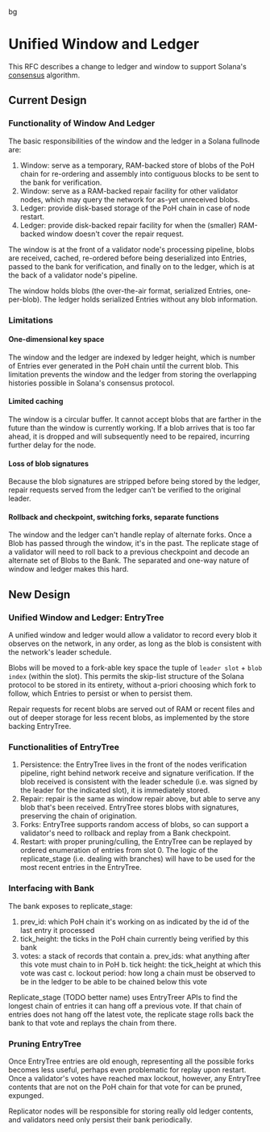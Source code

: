 bg
# Unified Window and Ledger

This RFC describes a change to ledger and window to support Solana's [consensus](0002-consensus.md) algorithm.

## Current Design

### Functionality of Window And Ledger

The basic responsibilities of the window and the ledger in a Solana fullnode are:

 1. Window: serve as a temporary, RAM-backed store of blobs of the PoH chain for re-ordering and assembly into contiguous blocks to be sent to the bank for verification.
 2. Window: serve as a RAM-backed repair facility for other validator nodes, which may query the network for as-yet unreceived blobs.
 3. Ledger: provide disk-based storage of the PoH chain in case of node restart.
 4. Ledger: provide disk-backed repair facility for when the (smaller) RAM-backed window doesn't cover the repair request.

The window is at the front of a validator node's processing pipeline, blobs are received, cached, re-ordered before being deserialized into Entries, passed to the bank for verification, and finally on to the ledger, which is at the back of a validator node's pipeline.

The window holds blobs (the over-the-air format, serialized Entries, one-per-blob).  The ledger holds serialized Entries without any blob information.

### Limitations

#### One-dimensional key space

The window and the ledger are indexed by ledger height, which is number of Entries ever generated in the PoH chain until the current blob.  This limitation prevents the window and the ledger from storing the overlapping histories possible in Solana's consensus protocol.

#### Limited caching

The window is a circular buffer.  It cannot accept blobs that are farther in the future than the window is currently working.  If a blob arrives that is too far ahead, it is dropped and will subsequently need to be repaired, incurring further delay for the node.

#### Loss of blob signatures

Because the blob signatures are stripped before being stored by the ledger, repair requests served from the ledger can't be verified to the original leader.

#### Rollback and checkpoint, switching forks, separate functions

The window and the ledger can't handle replay of alternate forks.  Once a Blob has passed through the window, it's in the past.  The replicate stage of a validator will need to roll back to a previous checkpoint and decode an alternate set of Blobs to the Bank.  The separated and one-way nature of window and ledger makes this hard.

## New Design

### Unified Window and Ledger: EntryTree

A unified window and ledger would allow a validator to record every blob it observes on the network, in any order, as long as the blob is consistent with the network's leader schedule.

Blobs will be moved to a fork-able key space the tuple of `leader slot` + `blob index` (within the slot).  This permits the skip-list structure of the Solana protocol to be stored in its entirety, without a-priori choosing which fork to follow, which Entries to persist or when to persist them.

Repair requests for recent blobs are served out of RAM or recent files and out of deeper storage for less recent blobs, as implemented by the store backing EntryTree.

### Functionalities of EntryTree

1. Persistence: the EntryTree lives in the front of the nodes verification pipeline, right behind network receive and signature verification.  If the blob received is consistent with the leader schedule (i.e. was signed by the leader for the indicated slot), it is immediately stored.
2. Repair: repair is the same as window repair above, but able to serve any blob that's been received. EntryTree stores blobs with signatures, preserving the chain of origination.
3. Forks: EntryTree supports random access of blobs, so can support a validator's need to rollback and replay from a Bank checkpoint.
4. Restart: with proper pruning/culling, the EntryTree can be replayed by ordered enumeration of entries from slot 0.  The logic of the replicate_stage (i.e. dealing with branches) will have to be used for the most recent entries in the EntryTree.

### Interfacing with Bank

The bank exposes to replicate_stage:

 1. prev_id: which PoH chain it's working on as indicated by the id of the last entry it processed
 2. tick_height: the ticks in the PoH chain currently being verified by this bank
 3. votes: a stack of records that contain
     a. prev_ids: what anything after this vote must chain to in PoH
     b. tick height: the tick_height at which this vote was cast
     c. lockout period: how long a chain must be observed to be in the ledger to be able to be chained below this vote

Replicate_stage (TODO better name) uses EntryTreer APIs to find the longest chain of entries it can hang off a previous vote.  If that chain of entries does not hang off the latest vote, the replicate stage rolls back the bank to that vote and replays the chain from there.

### Pruning EntryTree

Once EntryTree entries are old enough, representing all the possible forks becomes less useful, perhaps even problematic for replay upon restart.  Once a validator's votes have reached max lockout, however, any EntryTree contents that are not on the PoH chain for that vote for can be pruned, expunged.

Replicator nodes will be responsible for storing really old ledger contents, and validators need only persist their bank periodically.
